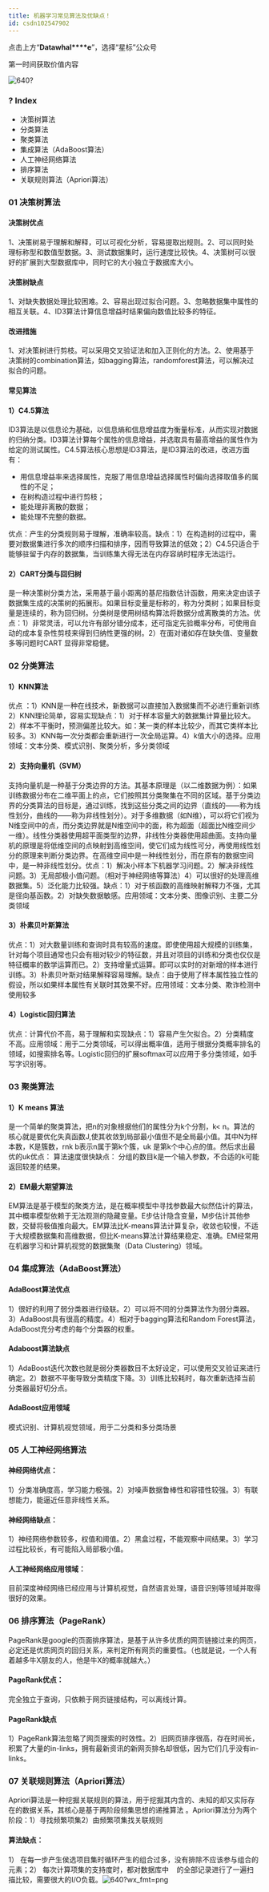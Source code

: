 ```yaml
---
title: 机器学习常见算法及优缺点！
id: csdn102547902
---
```


点击上方“**Datawhal****e**”，选择“星标”公众号

第一时间获取价值内容

![640?](../img/8848b38b8e7e18a790e4a60c44ba9cb3.png)

### ? Index

*   决策树算法
*   分类算法
*   聚类算法
*   集成算法（AdaBoost算法）
*   人工神经网络算法
*   排序算法
*   关联规则算法（Apriori算法）

### 01 决策树算法

#### 决策树优点

1、决策树易于理解和解释，可以可视化分析，容易提取出规则。2、可以同时处理标称型和数值型数据。3、测试数据集时，运行速度比较快。4、决策树可以很好的扩展到大型数据库中，同时它的大小独立于数据库大小。

#### 决策树缺点

1、对缺失数据处理比较困难。2、容易出现过拟合问题。3、忽略数据集中属性的相互关联。4、ID3算法计算信息增益时结果偏向数值比较多的特征。

#### 改进措施

1、对决策树进行剪枝。可以采用交叉验证法和加入正则化的方法。2、使用基于决策树的combination算法，如bagging算法，randomforest算法，可以解决过拟合的问题。

#### 常见算法

#### 1）C4.5算法

ID3算法是以信息论为基础，以信息熵和信息增益度为衡量标准，从而实现对数据的归纳分类。ID3算法计算每个属性的信息增益，并选取具有最高增益的属性作为给定的测试属性。C4.5算法核心思想是ID3算法，是ID3算法的改进，改进方面有：

*   用信息增益率来选择属性，克服了用信息增益选择属性时偏向选择取值多的属性的不足；
*   在树构造过程中进行剪枝；
*   能处理非离散的数据；
*   能处理不完整的数据。

优点：产生的分类规则易于理解，准确率较高。缺点：1）在构造树的过程中，需要对数据集进行多次的顺序扫描和排序，因而导致算法的低效；2）C4.5只适合于能够驻留于内存的数据集，当训练集大得无法在内存容纳时程序无法运行。

#### 2）CART分类与回归树

是一种决策树分类方法，采用基于最小距离的基尼指数估计函数，用来决定由该子数据集生成的决策树的拓展形。如果目标变量是标称的，称为分类树；如果目标变量是连续的，称为回归树。分类树是使用树结构算法将数据分成离散类的方法。优点：1）非常灵活，可以允许有部分错分成本，还可指定先验概率分布，可使用自动的成本复杂性剪枝来得到归纳性更强的树。2）在面对诸如存在缺失值、变量数多等问题时CART 显得非常稳健。

### 02 分类算法

#### 1）KNN算法

优点 ：1）KNN是一种在线技术，新数据可以直接加入数据集而不必进行重新训练2）KNN理论简单，容易实现缺点：1）对于样本容量大的数据集计算量比较大。2）样本不平衡时，预测偏差比较大。如：某一类的样本比较少，而其它类样本比较多。3）KNN每一次分类都会重新进行一次全局运算。4）k值大小的选择。应用领域：文本分类、模式识别、聚类分析，多分类领域

#### 2）支持向量机（SVM）

支持向量机是一种基于分类边界的方法。其基本原理是（以二维数据为例）：如果训练数据分布在二维平面上的点，它们按照其分类聚集在不同的区域。基于分类边界的分类算法的目标是，通过训练，找到这些分类之间的边界（直线的――称为线性划分，曲线的――称为非线性划分）。对于多维数据（如N维），可以将它们视为N维空间中的点，而分类边界就是N维空间中的面，称为超面（超面比N维空间少一维）。线性分类器使用超平面类型的边界，非线性分类器使用超曲面。支持向量机的原理是将低维空间的点映射到高维空间，使它们成为线性可分，再使用线性划分的原理来判断分类边界。在高维空间中是一种线性划分，而在原有的数据空间中，是一种非线性划分。优点：1）解决小样本下机器学习问题。2）解决非线性问题。3）无局部极小值问题。（相对于神经网络等算法）4）可以很好的处理高维数据集。5）泛化能力比较强。缺点：1）对于核函数的高维映射解释力不强，尤其是径向基函数。2）对缺失数据敏感。应用领域：文本分类、图像识别、主要二分类领域

#### 3）朴素贝叶斯算法

优点：1）对大数量训练和查询时具有较高的速度。即使使用超大规模的训练集，针对每个项目通常也只会有相对较少的特征数，并且对项目的训练和分类也仅仅是特征概率的数学运算而已。2）支持增量式运算。即可以实时的对新增的样本进行训练。3）朴素贝叶斯对结果解释容易理解。缺点：由于使用了样本属性独立性的假设，所以如果样本属性有关联时其效果不好。应用领域：文本分类、欺诈检测中使用较多

#### 4）Logistic回归算法

优点：计算代价不高，易于理解和实现缺点：1）容易产生欠拟合。2）分类精度不高。应用领域：用于二分类领域，可以得出概率值，适用于根据分类概率排名的领域，如搜索排名等。Logistic回归的扩展softmax可以应用于多分类领域，如手写字识别等。

### 03 聚类算法

#### 1）K means 算法

是一个简单的聚类算法，把n的对象根据他们的属性分为k个分割，k< n。算法的核心就是要优化失真函数J,使其收敛到局部最小值但不是全局最小值。其中N为样本数，K是簇数，rnk b表示n属于第k个簇，uk 是第k个中心点的值。然后求出最优的uk优点： 算法速度很快缺点： 分组的数目k是一个输入参数，不合适的k可能返回较差的结果。

#### 2）EM最大期望算法

EM算法是基于模型的聚类方法，是在概率模型中寻找参数最大似然估计的算法，其中概率模型依赖于无法观测的隐藏变量。E步估计隐含变量，M步估计其他参数，交替将极值推向最大。EM算法比K-means算法计算复杂，收敛也较慢，不适于大规模数据集和高维数据，但比K-means算法计算结果稳定、准确。EM经常用在机器学习和计算机视觉的数据集聚（Data Clustering）领域。

### 04 集成算法（AdaBoost算法）

#### AdaBoost算法优点

1）很好的利用了弱分类器进行级联。2）可以将不同的分类算法作为弱分类器。3）AdaBoost具有很高的精度。4）相对于bagging算法和Random Forest算法，AdaBoost充分考虑的每个分类器的权重。

#### Adaboost算法缺点

1）AdaBoost迭代次数也就是弱分类器数目不太好设定，可以使用交叉验证来进行确定。2）数据不平衡导致分类精度下降。3）训练比较耗时，每次重新选择当前分类器最好切分点。

#### AdaBoost应用领域

模式识别、计算机视觉领域，用于二分类和多分类场景

### 05 人工神经网络算法

#### 神经网络优点：

1）分类准确度高，学习能力极强。2）对噪声数据鲁棒性和容错性较强。3）有联想能力，能逼近任意非线性关系。

#### 神经网络缺点：

1）神经网络参数较多，权值和阈值。2）黑盒过程，不能观察中间结果。3）学习过程比较长，有可能陷入局部极小值。

#### 人工神经网络应用领域：

目前深度神经网络已经应用与计算机视觉，自然语言处理，语音识别等领域并取得很好的效果。

### 06 排序算法（PageRank）

PageRank是google的页面排序算法，是基于从许多优质的网页链接过来的网页，必定还是优质网页的回归关系，来判定所有网页的重要性。（也就是说，一个人有着越多牛X朋友的人，他是牛X的概率就越大。）

#### PageRank优点：

完全独立于查询，只依赖于网页链接结构，可以离线计算。

#### PageRank缺点

1）PageRank算法忽略了网页搜索的时效性。2）旧网页排序很高，存在时间长，积累了大量的in-links，拥有最新资讯的新网页排名却很低，因为它们几乎没有in-links。

### 07 关联规则算法（Apriori算法）

Apriori算法是一种挖掘关联规则的算法，用于挖掘其内含的、未知的却又实际存在的数据关系，其核心是基于两阶段频集思想的递推算法 。Apriori算法分为两个阶段：1）寻找频繁项集2）由频繁项集找关联规则

#### 算法缺点：

1） 在每一步产生侯选项目集时循环产生的组合过多，没有排除不应该参与组合的元素；2） 每次计算项集的支持度时，都对数据库中    的全部记录进行了一遍扫描比较，需要很大的I/O负载。![640?wx_fmt=png](../img/77a102cc644938ab22bb0df9802930a8.png)